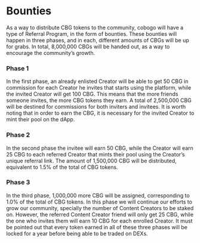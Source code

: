 # Bounties

As a way to distribute CBG tokens to the community, cobogo will have a type of Referral Program, in the form of bounties. These bounties will happen in three phases, and in each, different amounts of CBGs will be up for grabs. In total, 8,000,000 CBGs will be handed out, as a way to encourage the community’s growth.

### Phase 1

In the first phase, an already enlisted Creator will be able to get 50 CBG in commission for each Creator he invites that starts using the platform, while the invited Creator will get 100 CBG. This means that the more friends someone invites, the more CBG tokens they earn. A total of 2,500,000 CBG will be destined for commissions for both inviters and invitees. It is worth noting that in order to earn the CBG, it is necessary for the invited Creator to mint their pool on the dApp.

### Phase 2

In the second phase the invitee will earn 50 CBG, while the Creator will earn 25 CBG to each referred Creator that mints their pool using the Creator’s unique referral link. The amount of 1,500,000 CBG will be distributed, equivalent to 1.5% of the total of CBG tokens.

### Phase 3

In the third phase, 1,000,000 more CBG will be assigned, corresponding to 1.0% of the total of CBG tokens. In this phase we will continue our efforts to grow our community, specially the number of Content Creators to be staked on. However, the referred Content Creator friend will only get 25 CBG, while the one who invites them will earn 10 CBG for each enrolled Creator. It must be pointed out that every token earned in all of these three phases will be locked for a year before being able to be traded on DEXs.
